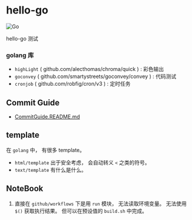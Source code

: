 # hello-go

![Go](https://github.com/tangx/hello-go/workflows/Go/badge.svg)

hello-go 测试

### golang 库

+ `highLight` ( github.com/alecthomas/chroma/quick ) : 彩色输出
+ `goconvey` ( github.com/smartystreets/goconvey/convey ) : 代码测试
+ `cronjob` ( github.com/robfig/cron/v3 ) : 定时任务

## Commit Guide

+ [CommitGuide.README.md](CommitGuide.README.md)

## template

在 `golang` 中， 有很多 template。

+ `html/template` 出于安全考虑， 会自动转义 `<` 之类的符号。
+ `text/template` 有什么是什么。

## NoteBook

1. 直接在 `github/workflows` 下是用 `run` 模块， 无法读取环境变量。 无法使用 `$()` 获取执行结果。 但可以在预设值的 `build.sh` 中完成。


